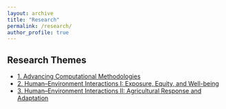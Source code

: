 ```yaml
---
layout: archive
title: "Research"
permalink: /research/
author_profile: true
---
```


<h2>Research Themes</h2>

<ul>
  <li><a href="/research/methods/">1. Advancing Computational Methodologies</a></li>
  <li><a href="/research/equity/">2. Human–Environment Interactions I: Exposure, Equity, and Well-being</a></li>
  <li><a href="/research/agriculture/">3. Human–Environment Interactions II: Agricultural Response and Adaptation</a></li>
</ul>
